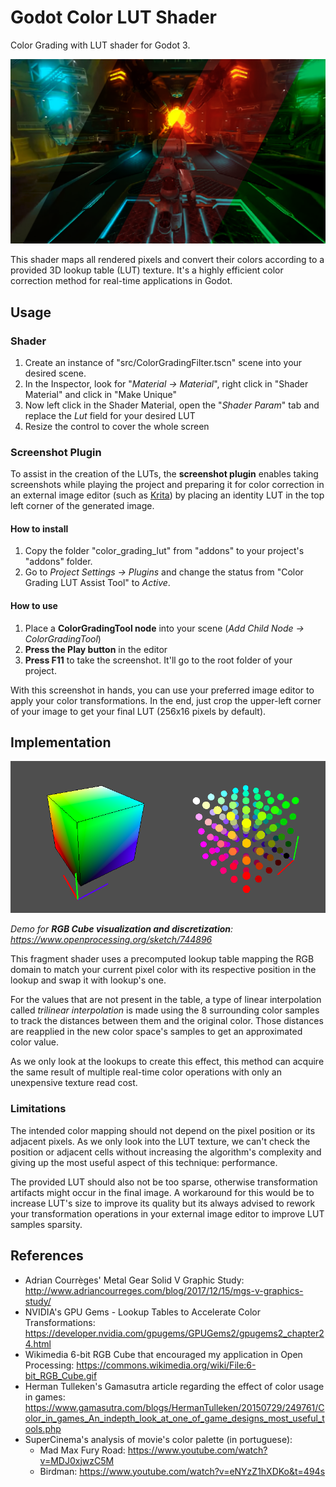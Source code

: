 # Godot Color LUT Shader

Color Grading with LUT shader for Godot 3.

![](lut_title.png "LUT Title")

This shader maps all rendered pixels and convert their colors according to a provided 3D lookup table (LUT) texture. It's a highly efficient color correction method for real-time applications in Godot.

## Usage

### Shader

1. Create an instance of "src/ColorGradingFilter.tscn" scene into your desired scene.
2. In the Inspector, look for "_Material -> Material_", right click in "Shader Material" and click in "Make Unique"
3. Now left click in the Shader Material, open the "_Shader Param_" tab and replace the *Lut* field for your desired LUT
4. Resize the control to cover the whole screen

### Screenshot Plugin

To assist in the creation of the LUTs, the **screenshot plugin** enables taking screenshots while playing the project and preparing it for color correction in an external image editor (such as [Krita](https://krita.org/en/)) by placing an identity LUT in the top left corner of the generated image.

#### How to install

1. Copy the folder "color_grading_lut" from "addons" to your project's "addons" folder.
2. Go to _Project Settings -> Plugins_ and change the status from "Color Grading LUT Assist Tool" to *Active*.

#### How to use

1. Place a **ColorGradingTool node** into your scene (_Add Child Node -> ColorGradingTool_)
2. **Press the Play button** in the editor
3. **Press F11** to take the screenshot. It'll go to the root folder of your project.

With this screenshot in hands, you can use your preferred image editor to apply your color transformations. In the end, just crop the upper-left corner of your image to get your final LUT (256x16 pixels by default).

## Implementation

![](processing.png "LUT Title")

*Demo for **RGB Cube visualization and discretization**: https://www.openprocessing.org/sketch/744896*

This fragment shader uses a precomputed lookup table mapping the RGB domain to match your current pixel color with its respective position in the lookup and swap it with lookup's one.

For the values that are not present in the table, a type of linear interpolation called *trilinear interpolation* is made using the 8 surrounding color samples to track the distances between them and the original color. Those distances are reapplied in the new color space's samples to get an approximated color value.

As we only look at the lookups to create this effect, this method can acquire the same result of multiple real-time color operations with only an unexpensive texture read cost.

### Limitations

The intended color mapping should not depend on the pixel position or its adjacent pixels. As we only look into the LUT texture, we can't check the position or adjacent cells without increasing the algorithm's complexity and giving up the most useful aspect of this technique: performance.

The provided LUT should also not be too sparse, otherwise transformation artifacts might occur in the final image. A workaround for this would be to increase LUT's size to improve its quality but its always advised to rework your transformation operations in your external image editor to improve LUT samples sparsity.

## References

- Adrian Courrèges' Metal Gear Solid V Graphic Study: http://www.adriancourreges.com/blog/2017/12/15/mgs-v-graphics-study/
- NVIDIA's GPU Gems - Lookup Tables to Accelerate Color Transformations: https://developer.nvidia.com/gpugems/GPUGems2/gpugems2_chapter24.html
- Wikimedia 6-bit RGB Cube that encouraged my application in Open Processing: https://commons.wikimedia.org/wiki/File:6-bit_RGB_Cube.gif 
- Herman Tulleken's Gamasutra article regarding the effect of color usage in games: https://www.gamasutra.com/blogs/HermanTulleken/20150729/249761/Color_in_games_An_indepth_look_at_one_of_game_designs_most_useful_tools.php 
- SuperCinema's analysis of movie's color palette (in portuguese):
    - Mad Max Fury Road: https://www.youtube.com/watch?v=MDJ0xjwzC5M
    - Birdman: https://www.youtube.com/watch?v=eNYzZ1hXDKo&t=494s





